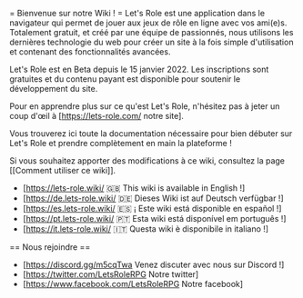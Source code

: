 = Bienvenue sur notre Wiki ! =
Let's Role est une application dans le navigateur qui permet de jouer aux jeux de rôle en ligne avec vos ami(e)s. Totalement gratuit, et créé par une équipe de passionnés, nous utilisons les dernières technologie du web pour créer un site à la fois simple d'utilisation et contenant des fonctionnalités avancées.

Let's Role est en Beta depuis le 15 janvier 2022. Les inscriptions sont gratuites et du contenu payant est disponible pour soutenir le développement du site.

Pour en apprendre plus sur ce qu'est Let's Role, n'hésitez pas à jeter un coup d'œil à [https://lets-role.com/ notre site].

Vous trouverez ici toute la documentation nécessaire pour bien débuter sur Let's Role et prendre complètement en main la plateforme !

Si vous souhaitez apporter des modifications à ce wiki, consultez la page [[Comment utiliser ce wiki]].

* [https://lets-role.wiki/ 🇬🇧 This wiki is available in English !]
* [https://de.lets-role.wiki/ 🇩🇪 Dieses Wiki ist auf Deutsch verfügbar !]
* [https://es.lets-role.wiki/ 🇪🇸 ¡ Este wiki está disponible en español !]
* [https://pt.lets-role.wiki/ 🇵🇹 Esta wiki está disponível em português !]
* [https://it.lets-role.wiki/ 🇮🇹 Questa wiki è disponibile in italiano !]

== Nous rejoindre ==
* [https://discord.gg/m5cqTwa Venez discuter avec nous sur Discord !]
* [https://twitter.com/LetsRoleRPG Notre twitter]
* [https://www.facebook.com/LetsRoleRPG Notre facebook]
